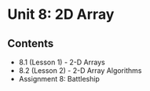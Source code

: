 # Unit 8: 2D Array

## Contents
- 8.1 (Lesson 1) - 2-D Arrays
- 8.2 (Lesson 2) - 2-D Array Algorithms
- Assignment 8: Battleship